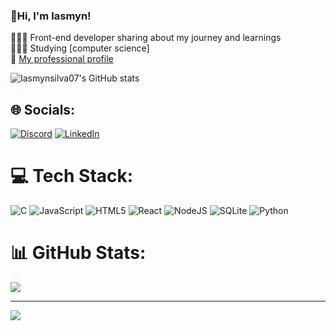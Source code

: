 ### 💫Hi, I'm Iasmyn!

👩🏻‍💻 Front-end developer sharing about my journey and learnings <br/>
👩🏻‍🎓 Studying [computer science] <br/>
🌷 [My professional profile](https://www.linkedin.com/in/iasmyn-silva-73398821b/) <br/>

![Iasmynsilva07's GitHub stats](https://github-readme-stats.vercel.app/api?username=Iasmynsilva07&show_icons=true&hide=contribs,prs&cache_seconds=86400&theme=moltack)


## 🌐 Socials:
[![Discord](https://img.shields.io/badge/Discord-%237289DA.svg?logo=discord&logoColor=white)](https://discord.gg/iaiaa0) [![LinkedIn](https://img.shields.io/badge/LinkedIn-%230077B5.svg?logo=linkedin&logoColor=white)](https://www.linkedin.com/in/iasmyn-silva-73398821b/) 

# 💻 Tech Stack:
![C](https://img.shields.io/badge/c-%2300599C.svg?style=for-the-badge&logo=c&logoColor=white) ![JavaScript](https://img.shields.io/badge/javascript-%23323330.svg?style=for-the-badge&logo=javascript&logoColor=%23F7DF1E) ![HTML5](https://img.shields.io/badge/html5-%23E34F26.svg?style=for-the-badge&logo=html5&logoColor=white) ![React](https://img.shields.io/badge/react-%2320232a.svg?style=for-the-badge&logo=react&logoColor=%2361DAFB) ![NodeJS](https://img.shields.io/badge/node.js-6DA55F?style=for-the-badge&logo=node.js&logoColor=white) ![SQLite](https://img.shields.io/badge/sqlite-%2307405e.svg?style=for-the-badge&logo=sqlite&logoColor=white) ![Python](https://img.shields.io/badge/python-3670A0?style=for-the-badge&logo=python&logoColor=ffdd54)
# 📊 GitHub Stats:
![](https://github-readme-stats.vercel.app/api/top-langs/?username=Iasmynsilva07&theme=moltack&hide_border=false&include_all_commits=false&count_private=true&layout=compact)

---
[![](https://visitcount.itsvg.in/api?id=Iasmynsilva07&icon=0&color=10)](https://visitcount.itsvg.in)

<!-- Proudly created with GPRM ( https://gprm.itsvg.in ) -->
